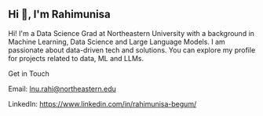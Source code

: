 ## Hi 👋, I'm Rahimunisa

<!--
**rahimunisa01/rahimunisa01** is a ✨ _special_ ✨ repository because its `README.md` (this file) appears on your GitHub profile.

Here are some ideas to get you started:
Hi! I'm a Data Science Grad at Northeastern University with a background in Machine Learning, Data Science and Large Language Models. 
- 🔭 I’m currently working on ...
- 🌱 I’m currently learning ...
- 👯 I’m looking to collaborate on ...
- 🤔 I’m looking for help with ...
- 💬 Ask me about ...
- 📫 How to reach me: ...
- 😄 Pronouns: ...
- ⚡ Fun fact: ...
-->
Hi! I'm a Data Science Grad at Northeastern University with a background in Machine Learning, Data Science and Large Language Models. I am passionate about data-driven tech and solutions. You can explore my profile for projects related to data, ML and LLMs.

Get in Touch


Email: lnu.rahi@northeastern.edu

LinkedIn: https://www.linkedin.com/in/rahimunisa-begum/

